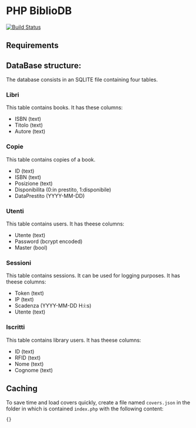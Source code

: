 # PHP BiblioDB
[![Build Status](https://status.continuousphp.com/git-hub/eutampieri/PHPBiblioDB?token=832985bb-3510-4872-ab91-435951b5a04a)](https://continuousphp.com/git-hub/eutampieri/PHPBiblioDB)

## Requirements
<!--* Yandex API key, available at https://translate.yandex.com/developers/keys. It has to be put in `res/yandexAPIKey.txt`.-->

## DataBase structure:

The database consists in an SQLITE file containing four tables.

### Libri

This table contains books. It has these columns:
* ISBN (text)
* Titolo (text)
* Autore (text)
### Copie

This table contains copies of a book.
* ID (text)
* ISBN (text)
* Posizione (text)
* Disponibilita (0:in prestito, 1:disponibile)
* DataPrestito (YYYY-MM-DD)

### Utenti

This table contains users. It has theese columns:
* Utente (text)
* Password (bcrypt encoded)
* Master (bool)

### Sessioni

This table contains sessions. It can be used for logging purposes. It has theese columns:
* Token (text)
* IP (text)
* Scadenza (YYYY-MM-DD H:i:s)
* Utente (text)

### Iscritti

This table contains library users. It has theese columns:
* ID (text)
* RFID (text)
* Nome (text)
* Cognome (text)

## Caching
To save time and load covers quickly, create a file named `covers.json` in the
folder in which is contained `index.php` with the following content:
```
{}
```
